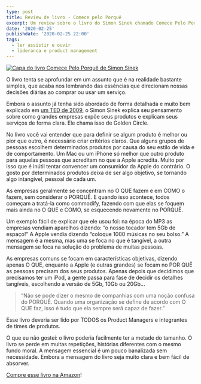 ```yaml
---
type: post
title: Review de livro - Comece pelo Porquê
excerpt: Um review sobre o livro do Simon Sinek chamado Comece Pelo Porque
date: '2020-02-25'
publishdate: '2020-02-25 22:00'
tags:
  - ler assistir e ouvir
  - lideranca e product management
---
```


[![Capa do livro Comece Pelo Porquê de Simon Sinek](https://i.imgur.com/52k5j9k.jpg)](https://amzn.to/2HUbfq9)


O livro tenta se aprofundar em um assunto que é na realidade bastante simples, que acaba nos lembrando das essências que direcionam nossas decisões diárias ao comprar ou usar um serviço.

Embora o assunto já tenha sido abordado de forma detalhada e muito bem explicado em [um TED de 2009](https://www.ted.com/talks/simon_sinek_how_great_leaders_inspire_action), o Simon Sinek explica seu pensamento sobre como grandes empresas expõe seus produtos e explicam seus serviços de forma clara. Ele chama isso de Golden Circle. 

No livro você vai entender que para definir se algum produto é melhor ou pior que outro, é necessário criar critérios claros.
Que alguns grupos de pessoas escolhem determinados produtos por causa do seu estilo de vida e de comportamento. Um Mac ou um iPhone só melhor que outro produto para aquelas pessoas que acreditam no que a Apple acredita. Muito por isso que é inútil tentar convencer um consumidor da Apple do contrário.
O gosto por determinados produtos deixa de ser algo objetivo, se tornando algo intangível, pessoal de cada um.

As empresas geralmente se concentram no O QUE fazem e em COMO o fazem, sem considerar o PORQUÊ. E quando isso acontece, todos começam a tratá-la como commodify, fazendo com que elas se foquem mais ainda no O QUE e COMO, se esquecendo novamente no PORQUÊ.

Um exemplo fácil de explicar que ele usou foi: na época do MP3 as empresas vendiam aparelhos dizendo: “o nosso tocador tem 5Gb de espaço!”
A Apple vendia dizendo “coloque 1000 músicas no seu bolso.” A mensagem é a mesma, mas uma se foca no que é tangível, a outra mensagem se foca na solução do problema de muitas pessoas.

As empresas comuns se focam em características objetivas, dizendo apenas O QUE, enquanto a Apple (e outras grandes) se focam no POR QUÊ as pessoas precisam dos seus produtos. Apenas depois que decidimos que precisamos ter um iPod, a gente passa para fase de decidir os detalhes tangíveis, escolhendo a versão de 5Gb, 10Gb ou 20Gb...

> “Não se pode dizer o mesmo de companhias com uma noção confusa do PORQUÊ. Quando uma organização se define de acordo com O QUE faz, isso é tudo que ela sempre será capaz de fazer.”

Esse livro deveria ser lido por TODOS os Product Managers e integrantes de times de produtos.

O que eu não gostei: o livro poderia facilmente ter a metade do tamanho. O livro se perde em muitas repetições, histórias diferentes com o mesmo fundo moral. A mensagem essencial é um pouco banalizada sem necessidade. Embora a mensagem do livro seja muito clara e bem fácil de absorver.

[Compre esse livro na Amazon](https://amzn.to/2v7Mp3v)!